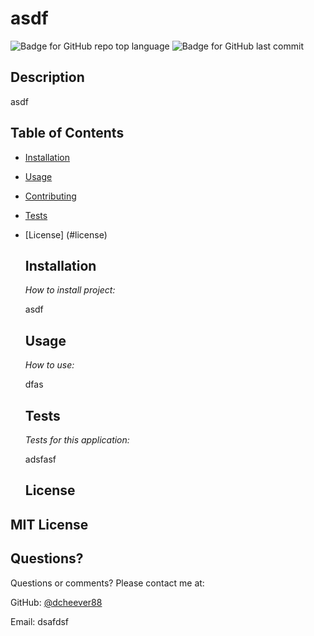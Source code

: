 # asdf
  
  ![Badge for GitHub repo top language](https://img.shields.io/github/languages/top/dcheever88/asdf?style=flat&logo=appveyor) ![Badge for GitHub last commit](https://img.shields.io/github/last-commit/dcheever88/asdf?style=flat&logo=appveyor)
  

  ## Description

  asdf

  ## Table of Contents
    
* [Installation](#installation)

    
* [Usage](#usage)

    
* [Contributing](#contributing)

    
* [Tests](#tests)

    
* [License] (#license)

  ## Installation

  *How to install project:*

  asdf
  ## Usage

  *How to use:*

  dfas
  ## Tests

  *Tests for this application:*

  adsfasf
  ## License

MIT License
-----------------
  ## Questions?

Questions or comments? Please contact me at:

GitHub: [@dcheever88](https://api.github.com/users/dcheever88)


Email: dsafdsf
